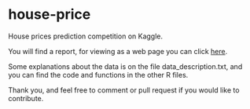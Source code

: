 # house-price
House prices prediction competition on Kaggle.

You will find a report, for viewing as a web page you can click [here](http://htmlpreview.github.io/?https://github.com/yobid/house-price/blob/gh-pages/report.html).

Some explanations about the data is on the file data_description.txt, and you can find the code and functions in the other R files. 

Thank you, and feel free to comment or pull request if you would like to contribute. 
